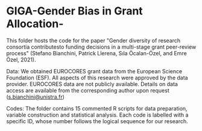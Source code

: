 # GIGA-Gender Bias in Grant Allocation-

This folder hosts the code for the paper "Gender diversity of research consortia contributesto funding decisions in a multi-stage grant peer-review process" (Stefano Bianchini, Patrick Llerena, Sıla Öcalan-Özel, and Emre Özel, 2021).

Data: 
We obtained EUROCORES grant data from the European Science Foundation (ESF). All aspects of this research were approved by the data provider. EUROCORES data are not publicly available. Details on data access are available from the corresponding author upon request (s.bianchini@unistra.fr)

Codes:
The folder contains 15 commented R scripts for data preparation, variable construction and statistical analysis. Each code is labelled with a specific ID, whose number follows the logical sequence for our research.

